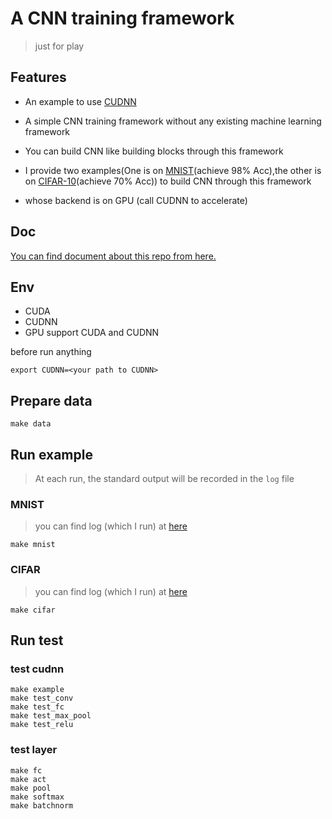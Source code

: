 # A CNN training framework

> just for play

## Features

- An example to use [CUDNN](https://docs.nvidia.com/deeplearning/cudnn/developer-guide/index.html)

- A simple CNN training framework without any existing machine learning framework

- You can build CNN like building blocks through this framework

- I provide two examples(One is on [MNIST](src/mnist.cu)(achieve 98% Acc),the other is on [CIFAR-10](src/cifar.cu)(achieve 70% Acc)) to build CNN through this framework 

- whose backend is on GPU (call CUDNN to accelerate)

## Doc

[You can find document about this repo from here.](https://gty111.github.io/doc/A%20Convolutional%20Neural%20Network%20without%20AI.pdf)

## Env

- CUDA 
- CUDNN
- GPU support CUDA and CUDNN

before run anything 
```
export CUDNN=<your path to CUDNN>
```

## Prepare data

```
make data
```

## Run example

> At each run, the standard output will be recorded in the `log` file

### MNIST
> you can find log (which I run) at [here](runlog/mnist_log)
```
make mnist
```

### CIFAR
> you can find log (which I run) at [here](runlog/cifar_log)
```
make cifar
```

## Run test

### test cudnn

```
make example 
make test_conv 
make test_fc 
make test_max_pool 
make test_relu
```

### test layer

```
make fc
make act 
make pool 
make softmax 
make batchnorm
```
